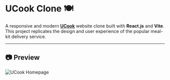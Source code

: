 # UCook Clone 🍽️

A responsive and modern [**UCook**](https://ucook.co.za/) website clone built with **React.js** and **Vite**.  
This project replicates the design and user experience of the popular meal-kit delivery service.

---

## 📷 Preview

![UCook Homepage](src/assets/images/ucook-page.png)


